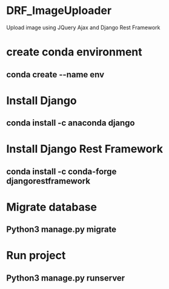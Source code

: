 # DRF_ImageUploader
Upload image using JQuery Ajax and Django Rest Framework

# create conda environment 
  ## conda create --name env
# Install Django 
  ## conda install -c anaconda django
# Install Django Rest Framework
  ## conda install -c conda-forge djangorestframework
# Migrate database
  ## Python3 manage.py migrate
# Run project 
   ## Python3 manage.py runserver
 

 
